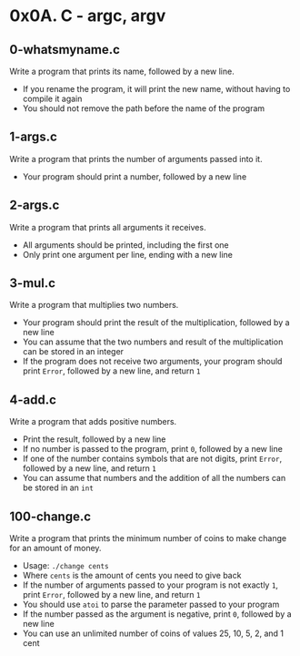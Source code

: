 # 0x0A. C - argc, argv

## 0-whatsmyname.c
Write a program that prints its name, followed by a new line.
* If you rename the program, it will print the new name, without having to compile it again
* You should not remove the path before the name of the program

## 1-args.c
Write a program that prints the number of arguments passed into it.
* Your program should print a number, followed by a new line

## 2-args.c
Write a program that prints all arguments it receives.
* All arguments should be printed, including the first one
* Only print one argument per line, ending with a new line

## 3-mul.c
Write a program that multiplies two numbers.
* Your program should print the result of the multiplication, followed by a new line
* You can assume that the two numbers and result of the multiplication can be stored in an integer
* If the program does not receive two arguments, your program should print `Error`, followed by a new line, and return `1`

## 4-add.c
Write a program that adds positive numbers.
* Print the result, followed by a new line
* If no number is passed to the program, print `0`, followed by a new line
* If one of the number contains symbols that are not digits, print `Error`, followed by a new line, and return `1`
* You can assume that numbers and the addition of all the numbers can be stored in an `int`

## 100-change.c
Write a program that prints the minimum number of coins to make change for an amount of money.
* Usage: `./change cents`
* Where `cents` is the amount of cents you need to give back
* If the number of arguments passed to your program is not exactly `1`, print `Error`, followed by a new line, and return `1`
* You should use `atoi` to parse the parameter passed to your program
* If the number passed as the argument is negative, print `0`, followed by a new line
* You can use an unlimited number of coins of values 25, 10, 5, 2, and 1 cent
